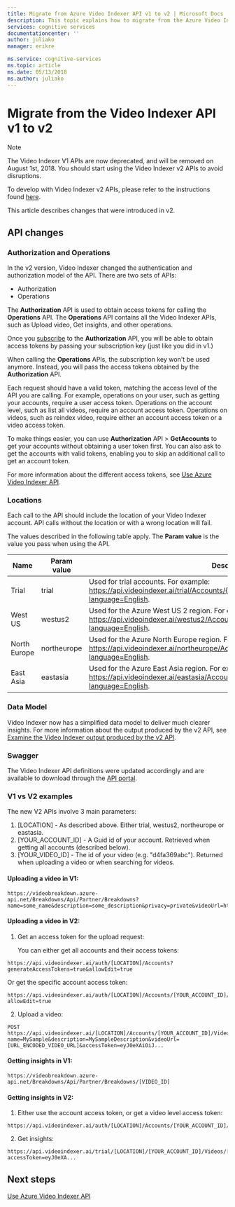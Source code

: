 ```yaml
---
title: Migrate from Azure Video Indexer API v1 to v2 | Microsoft Docs
description: This topic explains how to migrate from the Azure Video Indexer API v1 to v2.
services: cognitive services
documentationcenter: ''
author: juliako
manager: erikre

ms.service: cognitive-services
ms.topic: article
ms.date: 05/13/2018
ms.author: juliako
---
```


# Migrate from the Video Indexer API v1 to v2

> [!Note]
> The Video Indexer V1 APIs are now deprecated, and will be removed on August 1st, 2018. You should start using the Video Indexer v2 APIs to avoid disruptions.
>
> To develop with Video Indexer v2 APIs, please refer to the instructions found [here](https://api-portal.videoindexer.ai/). 

This article describes changes that were introduced in v2.  

## API changes

### Authorization and Operations

In the v2 version, Video Indexer changed the authentication and authorization model of the API. There are two sets of APIs: 

* Authorization 
* Operations

The **Authorization** API is used to obtain access tokens for calling the **Operations** API. The **Operations** API contains all the Video Indexer APIs, such as Upload video, Get insights, and other operations.

Once you [subscribe](video-indexer-get-started.md) to the **Authorization** API, you will be able to obtain access tokens by passing your subscription key (just like you did in v1.)

When calling the **Operations** APIs, the subscription key won't be used anymore. Instead, you will pass the access tokens obtained by the **Authorization** API. 

Each request should have a valid token, matching the access level of the API you are calling. For example, operations on your user, such as getting your accounts, require a user access token. Operations on the account level, such as list all videos, require an account access token. Operations on videos, such as reindex video, require either an account access token or a video access token.

To make things easier, you can use **Authorization** API > **GetAccounts** to get your accounts without obtaining a user token first. You can also ask to get the accounts with valid tokens, enabling you to skip an additional call to get an account token.

For more information about the different access tokens, see [Use Azure Video Indexer API](video-indexer-use-apis.md).

### Locations

Each call to the API should include the location of your Video Indexer account. API calls without the location or with a wrong location will fail.

The values described in the following table apply. The **Param value** is the value you pass when using the API.

|**Name**|**Param value**|**Description**|
|---|---|---|
|Trial|trial|Used for trial accounts. For example: https://api.videoindexer.ai/trial/Accounts/{accountId}/Videos/{videoId}/Index?language=English.|
|West US|westus2|Used for the Azure West US 2 region.  For example: https://api.videoindexer.ai/westus2/Accounts/{accountId}/Videos/{videoId}/Index?language=English.|
|North Europe |northeurope|Used for the Azure North Europe region. For example:  https://api.videoindexer.ai/northeurope/Accounts/{accountId}/Videos/{videoId}/Index?language=English. |
|East Asia|eastasia|Used for the Azure East Asia region. For example:  https://api.videoindexer.ai/eastasia/Accounts/{accountId}/Videos/{videoId}/Index?language=English.|

### Data Model

Video Indexer now has a simplified data model to deliver much clearer insights. For more information about the output produced by the v2 API, see [Examine the Video Indexer output produced by the v2 API](video-indexer-output-json-v2.md).

### Swagger

The Video Indexer API definitions were updated accordingly and are available to download through the [API portal](https://api-portal.videoindexer.ai/docs/services/authorization/operations/Get-Account-Access-Token).


### V1 vs V2 examples

The new V2 APIs involve 3 main parameters:
1. [LOCATION] - As described above. Either trial, westus2, northeurope or eastasia.
2. [YOUR_ACCOUNT_ID] - A Guid id of your account. Retrieved when getting all accounts (described below).
3. [YOUR_VIDEO_ID] - The id of your video (e.g. "d4fa369abc"). Returned when uploading a video or when searching for videos.


#### Uploading a video in V1:

```
https://videobreakdown.azure-api.net/Breakdowns/Api/Partner/Breakdowns?name=some_name&description=some_description&privacy=private&videoUrl=http://URL_TO_YOUR_VIDEO
```

#### Uploading a video in V2:

1. Get an access token for the upload request:

   You can either get all accounts and their access tokens:

  ```
  https://api.videoindexer.ai/auth/[LOCATION]/Accounts?generateAccessTokens=true&allowEdit=true
  ```

  Or get the specific account access token:


  ```
  https://api.videoindexer.ai/auth/[LOCATION]/Accounts/[YOUR_ACCOUNT_ID]/AccessToken?allowEdit=true
  ```

2. Upload a video:

  ```
  POST https://api.videoindexer.ai/[LOCATION]/Accounts/[YOUR_ACCOUNT_ID]/Videos?name=MySample&description=MySampleDescription&videoUrl=[URL_ENCODED_VIDEO_URL]&accessToken=eyJ0eXAiOiJ...

  ```
  

#### Getting insights in V1:

```
https://videobreakdown.azure-api.net/Breakdowns/Api/Partner/Breakdowns/[VIDEO_ID]
```
  
#### Getting insights in V2:

1. Either use the account access token, or get a video level access token:

  ```
  https://api.videoindexer.ai/auth/[LOCATION]/Accounts/[YOUR_ACCOUNT_ID]/Videos/[VIDEO_ID]/AccessToken
  ```
  
2. Get insights:

  ```
  https://api.videoindexer.ai/trial/[LOCATION]/[YOUR_ACCOUNT_ID]/Videos/[VIDEO_ID]/Index?accessToken=eyJ0eXA...
  ```

## Next steps

[Use Azure Video Indexer API](video-indexer-use-apis.md)

